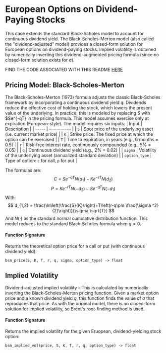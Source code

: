 # European Options on Dividend-Paying Stocks
This case extends the standard Black-Scholes model to account for continuous dividend yield. The Black-Scholes-Merton model (also called the "dividend-adjusted" model) provides a closed-form solution for European options on dividend-paying stocks. Implied volatility is obtained by numerically inverting this dividend-augmented pricing formula (since no closed-form solution exists for $\sigma$).

FIND THE CODE ASSOCIATED WITH THIS README [HERE](../src/2_european_dividend_stocks.py)

## Pricing Model: Black-Scholes-Merton
The Black-Scholes-Merton (1973) formula adjusts the classic Black-Scholes framework by incorporating a continuous dividend yield $q$. Dividends reduce the effective cost of holding the stock, which lowers the present value of the underlying. In practice, this is modeled by replacing $S$ with $Se^{-qT} in the pricing formula. This model assumes exercise only at expiration (European-style). The model requires six inputs:
| Input | Description |
| ----- | ----------- |
| `S` |	Spot price of the underlying asset (i.e. current market price) |
| `K` | Strike price. The fixed price at which the option can be exercised |
| `T` |	Time to expiration, in years (e.g., 6 months = 0.5) |
| `r` |	Risk-free interest rate, continuously compounded (e.g., 5% = 0.05) |
| `q` |	Continuous dividend yield (e.g., 2% = 0.02) |
| `sigma` |	Volatility of the underlying asset (annualized standard deviation) |
| `option_type` | Type of option: `c` for call, `p` for put |

The formulas are:
$$
C=Se^{-qT}N(d_1)-Ke^{-rT}N(d_2)
$$
$$
P=Ke^{-rT}N(-d_2)-Se^{-qT}N(-d_1)
$$
With:
$$
d_{1,2} = \frac{\ln\left(\frac{S}{K}\right)+T\left(r-q\pm \frac{\sigma ^2}{2}\right)}{\sigma \sqrt{T}}
$$
And $N(\cdot)$ as the standard normal cumulative distribution function. This model reduces to the standard Black-Scholes formula when $q=0$.

#### Function Signature
Returns the theoretical option price for a call or put (with continuous dividend yield):

`bsm_price(S, K, T, r, q, sigma, option_type) -> float`

## Implied Volatility

Dividend-adjusted implied volatility – This is calculated by numerically inverting the Black-Scholes-Merton pricing function. Given a market option price and a known dividend yield $q$, this function finds the value of $\sigma$ that reproduces that price. As with the original model, there is no closed-form solution for implied volatility, so Brent's root-finding method is used.

#### Function Signature
Returns the implied volatility for the given Eruopean, dividend-yielding stock option:

`bsm_implied_vol(price, S, K, T, r, q, option_type) -> float`
